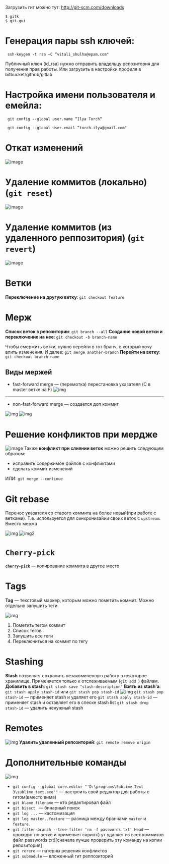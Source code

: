 Загрузить гит можно тут: http://git-scm.com/downloads
```git
$ gitk
$ git-gui
```
# Генерация пары ssh ключей:

     ssh-keygen -t rsa –C “vitali_shulha@epam.com"

Публичный ключ (id_rsa) нужно отправить владельцу репозитория для получения прав работы. Или загрузить в настройки профиля в bitbucket/github/gitlab

# Настройка имени пользователя и емейла:

     git config --global user.name “Ilya Torch“

     git config --global user.email “torch.ilya@gmail.com"

# Откат изменений
![image](https://sun9-74.userapi.com/xu99LVU67T3FrB_isys4kU0Z8nD9PTaxtJ4m6A/6ALmxoaetus.jpg)

# Удаление коммитов (локально) (`git reset`)
![image](https://sun9-42.userapi.com/qa5DThqIm5ketQZP0KIPhnWbwTHlBELkqCjCUQ/rRWzWUH00i8.jpg)

# Удаление коммитов (из удаленного реппозитория) (`git revert`)

![image](https://sun9-9.userapi.com/a1XTkZj3ZrrwvQGDhhGKGzVO2Ft38YZfYxMOww/K9cjV3AUxq0.jpg)

# Ветки
**Переключение на другую ветку**:
`git checkout feature`

# Мерж
**Cписок веток в репозитории**: `git branch --all`
**Создание новой ветки и переключение на нее**: `git checkout -b branch-name`

Чтобы смержить ветки, нужно перейти в тот бранч, в который хочу влить изменения. И далее: `git merge another-branch`
**Перейти на ветку**: `git checkout branch-name`
## Виды мержей
* fast-forward merge — (перемотка) перестановка указателя (C в master ветке на F)
![img](https://sun9-41.userapi.com/HAPKQjcNrkAvt1mIkzDTnReKD-YD3aGJT_KBqw/GyKvWQ12wCM.jpg)
---
* non-fast-forward merge — создается доп коммит

![img](https://sun9-52.userapi.com/ZUBEG5c0-SKC56XXgF_PHbn-hi29mI1KVCl0-A/tG5D1-aVhMo.jpg)
![img](https://sun9-40.userapi.com/2UXZa6HTvnOPouMEnzYHe23Z7FOo2RyfuagnyQ/3tzFXfprKsA.jpg)
# Решение конфликтов при мердже
![image](https://sun9-53.userapi.com/oqgd3EJO720kBiclEz4Kd_-MDuZAW-LNsLhsxg/I7XqnTwlB4E.jpg)
Также **конфликт при слиянии веток** можно решить следующим образом:
 * исправить содержимое файлов с конфликтами
 * сделать коммит изменений

ИЛИ: `git merge --continue`
# Git rebase
Перенос указателя со старого коммита на более новый(при работе с ветками). Т.е. используется для синхронизайии своих веток с `upstream`. Вместо мержа

![img](https://sun9-38.userapi.com/s2Hd0GK5Fl2-aSZ_h59OBX20kJou2pdoKdtKeg/8GJziciFkwM.jpg)
![img2](https://sun9-43.userapi.com/caBRj3kAQlHl0Z1MznILehvbo5TFlniI0acrLA/r9pCumHBOl4.jpg)

# `Cherry-pick`
**`cherry-pick`** — копирование коммита в другое место

# Tags
**Tag** — текстовый маркер, которым можно пометить коммит.
Можно отдельно запушить теги.

![img](https://sun9-26.userapi.com/-ARUwKpkc1DeItn-z3ywWwtszMzyPOIAyiJ5mw/1ICeb5ycZkg.jpg)
1. Пометить тегом коммит
2. Список тегов
3. Запушить все теги
4. Переключиться на коммит по тегу

# Stashing
**Stash** позволяет сохранить незакомиченную работу в некоторое хранилище. Применяется только к отслеживаемым (`git add `) файлам.
**Добавить в stash**:
`git stash save "stash-description"`
**Взять из stash'a**:
`git stash apply stash-id` или `git stash pop stash-id`
![img](https://sun9-29.userapi.com/hnrYFk0qcSdVaFVsEzeumjUKibbXbExxcQ3xyw/OanOhD38KH4.jpg)
`git stash pop stash-id` — применяет stash и удаляет его
`git stash apply stash-id` — применяет stash и оставляет его в спеске stash list
`git stash drop stash-id` — удалить ненужный stash

# Remotes
![img](https://sun9-24.userapi.com/Yo0ukYnj0VZpVPDA1HigRVAVkzfrLH_5cUcDBg/JwFZW7ZJXiw.jpg)
**Удалить удаленный репозиторий**: `git remote remove origin`

# Дополнительные команды
![img](https://sun9-21.userapi.com/iQHanDrIg_8Wtlg1pHzLab40vZRvRXZ79_tlNA/8M5kldG6918.jpg)
* `git config --global core.editor "'D:\programs\Sublime Text 3\sublime_text.exe'"` — настроить свой редактор для работы с гитом(вместо вима)
* `git blame filename` — кто редактировал файл
* `git bisect ` — бинарный поиск
* `git log ...` — кастомизация
* `git log master..feature` — разница между бранчами `master` и `feature`. 
* `git filter-branch --tree-filter 'rm -f passwords.txt' Head` — проходит по ветке и применяет скрипт(тут удаляет из всех коммитов файл passwords.txt)[сначала лучше проверить эту команду на копии репозитория]
* `git rerere` — патерны решения конфликтов
* `git submodule` — вложенный гит реппозиторий



